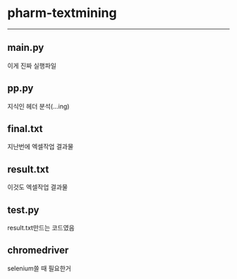 # pharm-textmining
------------------

## main.py
이게 진짜 실행파일

## pp.py
지식인 헤더 분석(...ing)

## final.txt
지난번에 엑셀작업 결과물

## result.txt
이것도 엑셀작업 결과물

## test.py
result.txt만드는 코드였음

## chromedriver
selenium쓸 때 필요한거
